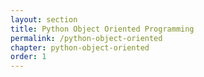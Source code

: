```yaml
---
layout: section
title: Python Object Oriented Programming
permalink: /python-object-oriented
chapter: python-object-oriented
order: 1
---
```

